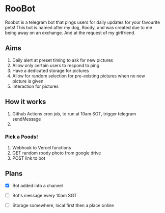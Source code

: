 # RooBot 

Roobot is a telegram bot that pings users for daily updates for your favourite pets!
This bot is named after my dog, Roody, and was created due to me being away on an exchange. And at the request of my girlfriend.

## Aims
1. Daily alert at preset timing to ask for new pictures
2. Allow only certain users to respond to ping
3. Have a dedicated storage for pictures 
4. Allow for random selection for pre-existing pictures when no new picture is given
5. Interaction for pictures

## How it works
1. Github Actions cron job, to run at 10am SGT, trigger telegram sendMessage
2. 

### Pick a Poods!
1. Webhook to Vercel functions
2. GET random roody photo from google drive
3. POST link to bot 

## Plans
- [X] Bot added into a channel
- [ ] Bot's message every 10am SGT
- [ ] Storage somewhere, local first then a place online

